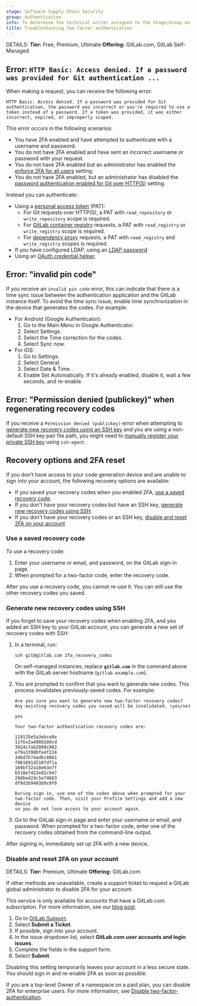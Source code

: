 ```yaml
---
stage: Software Supply Chain Security
group: Authentication
info: To determine the technical writer assigned to the Stage/Group associated with this page, see https://handbook.gitlab.com/handbook/product/ux/technical-writing/#assignments
title: Troubleshooting two-factor authentication
---
```


DETAILS:
**Tier:** Free, Premium, Ultimate
**Offering:** GitLab.com, GitLab Self-Managed

## Error: `HTTP Basic: Access denied. If a password was provided for Git authentication ...`

When making a request, you can receive the following error:

```plaintext
HTTP Basic: Access denied. If a password was provided for Git authentication, the password was incorrect or you're required to use a token instead of a password. If a token was provided, it was either incorrect, expired, or improperly scoped.
```

This error occurs in the following scenarios:

- You have 2FA enabled and have attempted to authenticate with a username and
  password.
- You do not have 2FA enabled and have sent an incorrect username or password
  with your request.
- You do not have 2FA enabled but an administrator has enabled the
  [enforce 2FA for all users](../../../security/two_factor_authentication.md#enforce-2fa-for-all-users) setting.
- You do not have 2FA enabled, but an administrator has disabled the
  [password authentication enabled for Git over HTTP(S)](../../../administration/settings/sign_in_restrictions.md#password-authentication-enabled)
  setting.

Instead you can authenticate:

- Using a [personal access token](../personal_access_tokens.md) (PAT):
  - For Git requests over HTTP(S), a PAT with `read_repository` or `write_repository` scope is required.
  - For [GitLab container registry](../../packages/container_registry/authenticate_with_container_registry.md) requests, a PAT
    with `read_registry` or `write_registry` scope is required.
  - For [dependency proxy](../../packages/dependency_proxy/index.md#authenticate-with-the-dependency-proxy-for-container-images) requests, a PAT with
    `read_registry` and `write_registry` scopes is required.
- If you have configured LDAP, using an [LDAP password](../../../administration/auth/ldap/_index.md)
- Using an [OAuth credential helper](../../profile/account/two_factor_authentication.md#oauth-credential-helpers).

## Error: "invalid pin code"

If you receive an `invalid pin code` error, this can indicate that there is a time sync issue
between the authentication application and the GitLab instance itself.
To avoid the time sync issue, enable time synchronization in the device that
generates the codes. For example:

- For Android (Google Authenticator):
  1. Go to the Main Menu in Google Authenticator.
  1. Select Settings.
  1. Select the Time correction for the codes.
  1. Select Sync now.
- For iOS:
  1. Go to Settings.
  1. Select General.
  1. Select Date & Time.
  1. Enable Set Automatically. If it's already enabled, disable it, wait a few seconds, and re-enable.

## Error: "Permission denied (publickey)" when regenerating recovery codes

If you receive a `Permission denied (publickey)` error when attempting to
[generate new recovery codes using an SSH key](#generate-new-recovery-codes-using-ssh)
and you are using a non-default SSH key pair file path, you might need to
[manually register your private SSH key](../../ssh.md#configure-ssh-to-point-to-a-different-directory) using `ssh-agent`.

## Recovery options and 2FA reset

If you don't have access to your code generation device and are unable to sign into your account, the following recovery options are available:

- If you saved your recovery codes when you enabled 2FA, [use a saved recovery code](#use-a-saved-recovery-code).
- If you don't have your recovery codes but have an SSH key, [generate new recovery codes using SSH](#generate-new-recovery-codes-using-ssh).
- If you don't have your recovery codes or an SSH key, [disable and reset 2FA on your account](#disable-and-reset-2fa-on-your-account)

### Use a saved recovery code

To use a recovery code:

1. Enter your username or email, and password, on the GitLab sign-in page.
1. When prompted for a two-factor code, enter the recovery code.

After you use a recovery code, you cannot re-use it. You can still use the other recovery codes you saved.

### Generate new recovery codes using SSH

If you forget to save your recovery codes when enabling 2FA, and you added an SSH key to your GitLab account, you can generate a new set of recovery codes with SSH:

1. In a terminal, run:

   ```shell
   ssh git@gitlab.com 2fa_recovery_codes
   ```

   On self-managed instances, replace **`gitlab.com`** in the command above with the GitLab server hostname (`gitlab.example.com`).

1. You are prompted to confirm that you want to generate new codes. This process invalidates previously-saved codes. For
   example:

   ```shell
   Are you sure you want to generate new two-factor recovery codes?
   Any existing recovery codes you saved will be invalidated. (yes/no)

   yes

   Your two-factor authentication recovery codes are:

   119135e5a3ebce8e
   11f6v2a498810dcd
   3924c7ab2089c902
   e79a3398bfe4f224
   34bd7b74adbc8861
   f061691d5107df1a
   169bf32a18e63e7f
   b510e7422e81c947
   20dbed24c5e74663
   df9d3b9403b9c9f0

   During sign in, use one of the codes above when prompted for your
   two-factor code. Then, visit your Profile Settings and add a new device
   so you do not lose access to your account again.
   ```

1. Go to the GitLab sign-in page and enter your username or email, and password. When prompted for a
   two-factor code, enter one of the recovery codes obtained from the command-line output.

After signing in, immediately set up 2FA with a new device.

### Disable and reset 2FA on your account

DETAILS:
**Tier:** Premium, Ultimate
**Offering:** GitLab.com

If other methods are unavailable, create a support ticket to request
a GitLab global administrator to disable 2FA for your account.

This service is only available for accounts that have a GitLab.com subscription. For more information, see our
[blog post](https://about.gitlab.com/blog/2020/08/04/gitlab-support-no-longer-processing-mfa-resets-for-free-users/).

1. Go to [GitLab Support](https://support.gitlab.com).
1. Select **Submit a Ticket**.
1. If possible, sign into your account.
1. In the issue dropdown list, select **GitLab.com user accounts and login issues**.
1. Complete the fields in the support form.
1. Select **Submit**.

Disabling this setting temporarily leaves your account in a less secure state.
You should sign in and re-enable 2FA as soon as possible.

If you are a top-level Owner of a namespace on a paid plan, you can disable 2FA for enterprise users.
For more information, see
[Disable two-factor-authentication](../../enterprise_user/_index.md#disable-two-factor-authentication).

